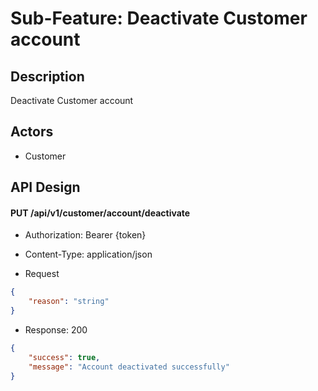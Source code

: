 # Sub-Feature: Deactivate Customer account

## Description

Deactivate Customer account

## Actors

- Customer

## API Design

#### PUT /api/v1/customer/account/deactivate

- Authorization: Bearer {token}

- Content-Type: application/json
- Request

```json
{
	"reason": "string"
}
```

- Response: 200

```json
{
	"success": true,
	"message": "Account deactivated successfully"
}
```

